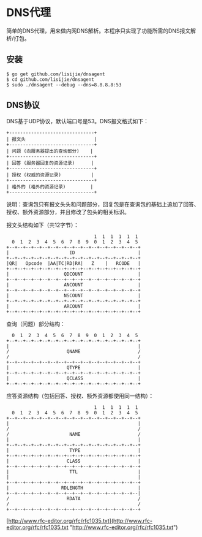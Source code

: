 # DNS代理 #

简单的DNS代理，用来做内网DNS解析。本程序只实现了功能所需的DNS报文解析/打包。

## 安装 ##

	$ go get github.com/lisijie/dnsagent
	$ cd github.com/lisijie/dnsagent
	$ sudo ./dnsagent --debug --dns=8.8.8.8:53

## DNS协议 ##

DNS基于UDP协议，默认端口号是53。DNS报文格式如下：

	+-------------------------------+
	| 报文头                         |
	+-------------------------------+
	| 问题 (向服务器提出的查询部分)    |
	+-------------------------------+
	| 回答 (服务器回复的资源记录)      |
	+-------------------------------+
	| 授权 (权威的资源记录)           | 
	+-------------------------------+
	| 格外的 (格外的资源记录)         |
	+-------------------------------+

说明：查询包只有报文头头和问题部分，回复包是在查询包的基础上追加了回答、授权、额外资源部分，并且修改了包头的相关标识。

报文头结构如下（共12字节）：

	                                1  1  1  1  1  1
	  0  1  2  3  4  5  6  7  8  9  0  1  2  3  4  5
	+--+--+--+--+--+--+--+--+--+--+--+--+--+--+--+--+
	|                      ID                       |
	+--+--+--+--+--+--+--+--+--+--+--+--+--+--+--+--+
	|QR|   Opcode  |AA|TC|RD|RA|   Z    |   RCODE   |
	+--+--+--+--+--+--+--+--+--+--+--+--+--+--+--+--+
	|                    QDCOUNT                    |
	+--+--+--+--+--+--+--+--+--+--+--+--+--+--+--+--+
	|                    ANCOUNT                    |
	+--+--+--+--+--+--+--+--+--+--+--+--+--+--+--+--+
	|                    NSCOUNT                    |
	+--+--+--+--+--+--+--+--+--+--+--+--+--+--+--+--+
	|                    ARCOUNT                    |
	+--+--+--+--+--+--+--+--+--+--+--+--+--+--+--+--+

查询（问题）部分结构：
	
	  0  1  2  3  4  5  6  7  8  9  0  1  2  3  4  5
	+--+--+--+--+--+--+--+--+--+--+--+--+--+--+--+--+
	|                                               |
	/                     QNAME                     /
	/                                               /
	+--+--+--+--+--+--+--+--+--+--+--+--+--+--+--+--+
	|                     QTYPE                     |
	+--+--+--+--+--+--+--+--+--+--+--+--+--+--+--+--+
	|                     QCLASS                    |
	+--+--+--+--+--+--+--+--+--+--+--+--+--+--+--+--+


应答资源结构（包括回答、授权、额外资源都使用同一结构）：

	                                1  1  1  1  1  1
	  0  1  2  3  4  5  6  7  8  9  0  1  2  3  4  5
	+--+--+--+--+--+--+--+--+--+--+--+--+--+--+--+--+
	|                                               |
	/                                               /
	/                      NAME                     /
	|                                               |
	+--+--+--+--+--+--+--+--+--+--+--+--+--+--+--+--+
	|                      TYPE                     |
	+--+--+--+--+--+--+--+--+--+--+--+--+--+--+--+--+
	|                     CLASS                     |
	+--+--+--+--+--+--+--+--+--+--+--+--+--+--+--+--+
	|                      TTL                      |
	|                                               |
	+--+--+--+--+--+--+--+--+--+--+--+--+--+--+--+--+
	|                   RDLENGTH                    |
	+--+--+--+--+--+--+--+--+--+--+--+--+--+--+--+--|
	/                     RDATA                     /
	/                                               /
	+--+--+--+--+--+--+--+--+--+--+--+--+--+--+--+--+


[http://www.rfc-editor.org/rfc/rfc1035.txt](http://www.rfc-editor.org/rfc/rfc1035.txt "http://www.rfc-editor.org/rfc/rfc1035.txt")